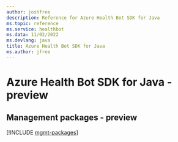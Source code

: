 ```yaml
---
author: joshfree
description: Reference for Azure Health Bot SDK for Java
ms.topic: reference
ms.service: healthbot
ms.data: 11/02/2022
ms.devlang: java
title: Azure Health Bot SDK for Java
ms.author: jfree
---
```

# Azure Health Bot SDK for Java - preview

## Management packages - preview
[!INCLUDE [mgmt-packages](health-bot-mgmt-index.md)]